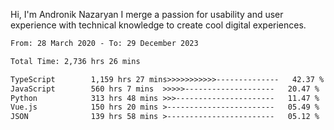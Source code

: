 Hi, I'm Andronik Nazaryan
I merge a passion for usability and user experience with technical knowledge to create cool digital experiences.


<!--START_SECTION:waka-->

```txt
From: 28 March 2020 - To: 29 December 2023

Total Time: 2,736 hrs 26 mins

TypeScript        1,159 hrs 27 mins>>>>>>>>>>>--------------   42.37 %
JavaScript        560 hrs 7 mins  >>>>>--------------------   20.47 %
Python            313 hrs 48 mins >>>----------------------   11.47 %
Vue.js            150 hrs 20 mins >------------------------   05.49 %
JSON              139 hrs 58 mins >------------------------   05.12 %
```

<!--END_SECTION:waka-->
